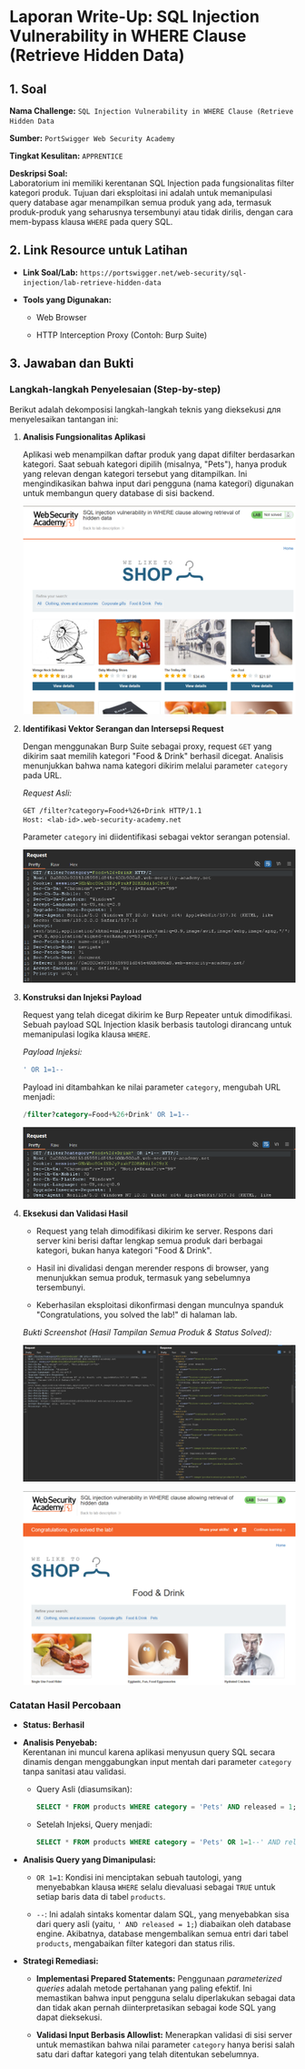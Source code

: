 # Laporan Write-Up: SQL Injection Vulnerability in WHERE Clause (Retrieve Hidden Data)

## 1. Soal

**Nama Challenge:** `SQL Injection Vulnerability in WHERE Clause (Retrieve Hidden Data`

**Sumber:** `PortSwigger Web Security Academy`

**Tingkat Kesulitan:** `APPRENTICE`

**Deskripsi Soal:**\
Laboratorium ini memiliki kerentanan SQL Injection pada fungsionalitas filter kategori produk. Tujuan dari eksploitasi ini adalah untuk memanipulasi query database agar menampilkan semua produk yang ada, termasuk produk-produk yang seharusnya tersembunyi atau tidak dirilis, dengan cara mem-bypass klausa `WHERE` pada query SQL.

## 2. Link Resource untuk Latihan

* **Link Soal/Lab:** `https://portswigger.net/web-security/sql-injection/lab-retrieve-hidden-data`

* **Tools yang Digunakan:**

    * Web Browser

    * HTTP Interception Proxy (Contoh: Burp Suite)

## 3. Jawaban dan Bukti

### Langkah-langkah Penyelesaian (Step-by-step)

Berikut adalah dekomposisi langkah-langkah teknis yang dieksekusi для menyelesaikan tantangan ini:

1. **Analisis Fungsionalitas Aplikasi**

    Aplikasi web menampilkan daftar produk yang dapat difilter berdasarkan kategori. Saat sebuah kategori dipilih (misalnya, "Pets"), hanya produk yang relevan dengan kategori tersebut yang ditampilkan. Ini mengindikasikan bahwa input dari pengguna (nama kategori) digunakan untuk membangun query database di sisi backend.

    ![alt text](images/tio-soal-1/image.png)

2. **Identifikasi Vektor Serangan dan Intersepsi Request**

    Dengan menggunakan Burp Suite sebagai proxy, request `GET` yang dikirim saat memilih kategori "Food & Drink" berhasil dicegat. Analisis menunjukkan bahwa nama kategori dikirim melalui parameter `category` pada URL.

    *Request Asli:*

    ```
    GET /filter?category=Food+%26+Drink HTTP/1.1
    Host: <lab-id>.web-security-academy.net
    ```

    Parameter `category` ini diidentifikasi sebagai vektor serangan potensial.

    ![alt text](images/tio-soal-1/image-1.png)

3. **Konstruksi dan Injeksi Payload**

    Request yang telah dicegat dikirim ke Burp Repeater untuk dimodifikasi. Sebuah payload SQL Injection klasik berbasis tautologi dirancang untuk memanipulasi logika klausa `WHERE`.

    *Payload Injeksi:*
    
    ```sql
    ' OR 1=1--
    ```

    Payload ini ditambahkan ke nilai parameter `category`, mengubah URL menjadi:

    ```sql
    /filter?category=Food+%26+Drink' OR 1=1--
    ```

    ![alt text](images/tio-soal-1/image-2.png)

4. **Eksekusi dan Validasi Hasil**

    * Request yang telah dimodifikasi dikirim ke server. Respons dari server kini berisi daftar lengkap semua produk dari berbagai kategori, bukan hanya kategori "Food & Drink".

    * Hasil ini divalidasi dengan merender respons di browser, yang menunjukkan semua produk, termasuk yang sebelumnya tersembunyi.

    * Keberhasilan eksploitasi dikonfirmasi dengan munculnya spanduk "Congratulations, you solved the lab!" di halaman lab.

    *Bukti Screenshot (Hasil Tampilan Semua Produk & Status Solved):*

    ![alt text](images/tio-soal-1/image-3.png)

    ![alt text](images/tio-soal-1/image-4.png)

### Catatan Hasil Percobaan

* **Status: Berhasil**

* **Analisis Penyebab:**\
Kerentanan ini muncul karena aplikasi menyusun query SQL secara dinamis dengan menggabungkan input mentah dari parameter `category` tanpa sanitasi atau validasi.

  * Query Asli (diasumsikan):

    ```sql
    SELECT * FROM products WHERE category = 'Pets' AND released = 1;
    ```

  * Setelah Injeksi, Query menjadi:

    ```sql
    SELECT * FROM products WHERE category = 'Pets' OR 1=1--' AND released = 1;
    ```
* **Analisis Query yang Dimanipulasi:**
    
    * `OR 1=1`: Kondisi ini menciptakan sebuah tautologi, yang menyebabkan klausa `WHERE` selalu dievaluasi sebagai `TRUE` untuk setiap baris data di tabel `products`.
    
    * `--`: Ini adalah sintaks komentar dalam SQL, yang menyebabkan sisa dari query asli (yaitu, `' AND released = 1;`) diabaikan oleh database engine.
    Akibatnya, database mengembalikan semua entri dari tabel `products`, mengabaikan filter kategori dan status rilis.

* **Strategi Remediasi:**

    * **Implementasi Prepared Statements:** Penggunaan *parameterized queries* adalah metode pertahanan yang paling efektif. Ini memastikan bahwa input pengguna selalu diperlakukan sebagai data dan tidak akan pernah diinterpretasikan sebagai kode SQL yang dapat dieksekusi.

    * **Validasi Input Berbasis Allowlist:** Menerapkan validasi di sisi server untuk memastikan bahwa nilai parameter `category` hanya berisi salah satu dari daftar kategori yang telah ditentukan sebelumnya.